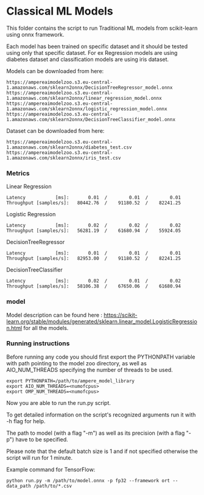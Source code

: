 # Classical ML Models

This folder contains the script to run Traditional ML models from scikit-learn using onnx framework.

Each model has been trained on specific dataset and it should be tested using only that specific dataset. For ex Regression models are using diabetes dataset and classification models are using iris dataset.

Models can be downloaded from here:

```
https://ampereaimodelzoo.s3.eu-central-1.amazonaws.com/sklearn2onnx/DecisionTreeRegressor_model.onnx
https://ampereaimodelzoo.s3.eu-central-1.amazonaws.com/sklearn2onnx/linear_regression_model.onnx
https://ampereaimodelzoo.s3.eu-central-1.amazonaws.com/sklearn2onnx/logistic_regression_model.onnx
https://ampereaimodelzoo.s3.eu-central-1.amazonaws.com/sklearn2onnx/DecisionTreeClassifier_model.onnx
```

Dataset can be downloaded from here:
```
https://ampereaimodelzoo.s3.eu-central-1.amazonaws.com/sklearn2onnx/diabetes_test.csv
https://ampereaimodelzoo.s3.eu-central-1.amazonaws.com/sklearn2onnx/iris_test.csv

```

### Metrics

Linear Regression

 ```                             mean  /      median  / 90th-percentile
 Latency           [ms]:       0.01  /        0.01  /        0.01
 Throughput [samples/s]:   80442.76  /    91180.52  /    82241.25
 ```

Logistic Regression

 ```                              mean  /      median  / 90th-percentile
 Latency           [ms]:       0.02  /        0.02  /        0.02
 Throughput [samples/s]:   56281.19  /    61680.94  /    55924.05
 ```

DecisionTreeRegressor

 ```                            mean  /      median  / 90th-percentile
 Latency           [ms]:       0.01  /        0.01  /        0.01
 Throughput [samples/s]:   82953.00  /    91180.52  /    82241.25
 ```
DecisionTreeClassifier

 ```                             mean  /      median  / 90th-percentile
 Latency           [ms]:       0.02  /        0.01  /        0.02
 Throughput [samples/s]:   58106.38  /    67650.06  /    61680.94
 ```

### model

Model description can be found here : https://scikit-learn.org/stable/modules/generated/sklearn.linear_model.LogisticRegression.html for all the models.


### Running instructions

Before running any code you should first export the PYTHONPATH variable with path pointing to the model zoo directory,
as well as AIO_NUM_THREADS specifying the number of threads to be used.

```
export PYTHONPATH=/path/to/ampere_model_library
export AIO_NUM_THREADS=<numofcpus>
export OMP_NUM_THREADS=<numofcpus>
```

Now you are able to run the run.py script. 

To get detailed information on the script's recognized arguments run it with -h flag for help.

The path to model (with a flag "-m") as well as its precision (with a flag "-p") have to be specified.

Please note that the default batch size is 1 and if not specified otherwise the script will run for 1 minute.

Example command for TensorFlow: 

```
python run.py -m /path/to/model.onnx -p fp32 --framework ort --data_path /path/to/*.csv
```
